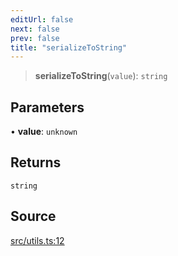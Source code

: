 ```yaml
---
editUrl: false
next: false
prev: false
title: "serializeToString"
---
```


> **serializeToString**(`value`): `string`

## Parameters

• **value**: `unknown`

## Returns

`string`

## Source

[src/utils.ts:12](https://github.com/eddienubes/sagetest/blob/c1a99be/src/utils.ts#L12)
